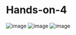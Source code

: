 # Hands-on-4

![image](https://github.com/user-attachments/assets/c9c3adb5-1281-4da1-b7eb-2eb1191552c5)
![image](https://github.com/user-attachments/assets/2cdd7346-d977-466c-b399-fcadc17bef19)
![image](https://github.com/user-attachments/assets/f2b88437-7ec5-42a4-b116-d04989d104ba)
